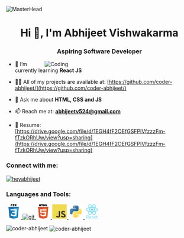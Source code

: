 ![MasterHead](https://user-images.githubusercontent.com/73187712/208087134-27c9c64d-1fed-483d-b2e7-9d6f1cd41fe3.gif)
<h1 align="center">Hi 👋, I'm Abhijeet Vishwakarma</h1>
<h3 align="center">Aspiring Software Developer</h3>
<img align="right" alt="Coding" width="400" src="https://camo.githubusercontent.com/4d9f5ecceb711eec6e2018f38a5677dc657c9738d4a65ba3b928c41c0a45b439/68747470733a2f2f6d69726f2e6d656469756d2e636f6d2f6d61782f313336302f302a37513379765349765f7430696f4a2d5a2e676966">

- 🌱 I’m currently learning **React JS**

- 👨‍💻 All of my projects are available at: [https://github.com/coder-abhijeet/](https://github.com/coder-abhijeet/)

- 💬 Ask me about **HTML, CSS and JS**

- 📫 Reach me at: **abhijeetv524@gmail.com**

- 📄 Resume: [https://drive.google.com/file/d/1EGH4fF2OEfGSFPlVfzzzFm-fTzkORhUw/view?usp=sharing](https://drive.google.com/file/d/1EGH4fF2OEfGSFPlVfzzzFm-fTzkORhUw/view?usp=sharing)

<h3 align="left">Connect with me:</h3>
<p align="left">
<a href="https://linkedin.com/in/heyabhijeet" target="blank"><img align="center" src="https://raw.githubusercontent.com/rahuldkjain/github-profile-readme-generator/master/src/images/icons/Social/linked-in-alt.svg" alt="heyabhijeet" height="30" width="40" /></a>
</p>

<h3 align="left">Languages and Tools:</h3>
<p align="left"> <a href="https://www.w3schools.com/css/" target="_blank" rel="noreferrer"> <img src="https://raw.githubusercontent.com/devicons/devicon/master/icons/css3/css3-original-wordmark.svg" alt="css3" width="40" height="40"/> </a> <a href="https://git-scm.com/" target="_blank" rel="noreferrer"> <img src="https://www.vectorlogo.zone/logos/git-scm/git-scm-icon.svg" alt="git" width="40" height="40"/> </a> <a href="https://www.w3.org/html/" target="_blank" rel="noreferrer"> <img src="https://raw.githubusercontent.com/devicons/devicon/master/icons/html5/html5-original-wordmark.svg" alt="html5" width="40" height="40"/> </a> <a href="https://developer.mozilla.org/en-US/docs/Web/JavaScript" target="_blank" rel="noreferrer"> <img src="https://raw.githubusercontent.com/devicons/devicon/master/icons/javascript/javascript-original.svg" alt="javascript" width="40" height="40"/> </a> <a href="https://www.python.org" target="_blank" rel="noreferrer"> <img src="https://raw.githubusercontent.com/devicons/devicon/master/icons/python/python-original.svg" alt="python" width="40" height="40"/> </a> <a href="https://reactjs.org/" target="_blank" rel="noreferrer"> <img src="https://raw.githubusercontent.com/devicons/devicon/master/icons/react/react-original-wordmark.svg" alt="react" width="40" height="40"/> </a> </p>

<p><img align="left" src="https://github-readme-stats.vercel.app/api/top-langs?username=coder-abhijeet&show_icons=true&locale=en&layout=compact" alt="coder-abhijeet" /></p>

<p>&nbsp;<img align="center" src="https://github-readme-stats.vercel.app/api?username=coder-abhijeet&show_icons=true&locale=en" alt="coder-abhijeet" /></p>

